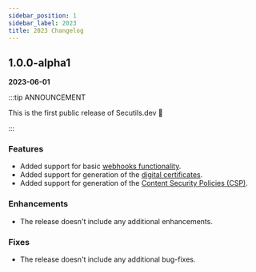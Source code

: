 ```yaml
---
sidebar_position: 1
sidebar_label: 2023
title: 2023 Changelog
---
```


## 1.0.0-alpha1
**2023-06-01**

:::tip ANNOUNCEMENT

This is the first public release of Secutils.dev 🎉

:::

### Features

* Added support for basic [webhooks functionality](../../guides/webhooks).
* Added support for generation of the [digital certificates](../../guides/digital_certificates).
* Added support for generation of the [Content Security Policies (CSP)](../../guides/web_security/csp).

### Enhancements

* The release doesn't include any additional enhancements.

### Fixes

* The release doesn't include any additional bug-fixes.
